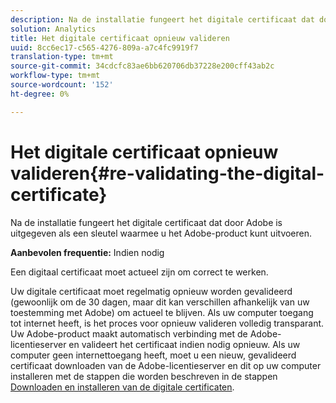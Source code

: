 ```yaml
---
description: Na de installatie fungeert het digitale certificaat dat door Adobe is uitgegeven als een sleutel waarmee u het Adobe-product kunt uitvoeren.
solution: Analytics
title: Het digitale certificaat opnieuw valideren
uuid: 8cc6ec17-c565-4276-809a-a7c4fc9919f7
translation-type: tm+mt
source-git-commit: 34cdcfc83ae6bb620706db37228e200cff43ab2c
workflow-type: tm+mt
source-wordcount: '152'
ht-degree: 0%

---
```



# Het digitale certificaat opnieuw valideren{#re-validating-the-digital-certificate}

Na de installatie fungeert het digitale certificaat dat door Adobe is uitgegeven als een sleutel waarmee u het Adobe-product kunt uitvoeren.

**Aanbevolen frequentie:** Indien nodig

Een digitaal certificaat moet actueel zijn om correct te werken.

Uw digitale certificaat moet regelmatig opnieuw worden gevalideerd (gewoonlijk om de 30 dagen, maar dit kan verschillen afhankelijk van uw toestemming met Adobe) om actueel te blijven. Als uw computer toegang tot internet heeft, is het proces voor opnieuw valideren volledig transparant. Uw Adobe-product maakt automatisch verbinding met de Adobe-licentieserver en valideert het certificaat indien nodig opnieuw. Als uw computer geen internettoegang heeft, moet u een nieuw, gevalideerd certificaat downloaden van de Adobe-licentieserver en dit op uw computer installeren met de stappen die worden beschreven in de stappen [Downloaden en installeren van de digitale certificaten](../../../home/c-inst-svr/c-install-ins-svr/t-install-proc-inst-svr-dpu/c-dnld-dgtl-cert/c-dnld-dgtl-cert.md#concept-4f79c240492f4e52b6375b4b3bbefa17).
